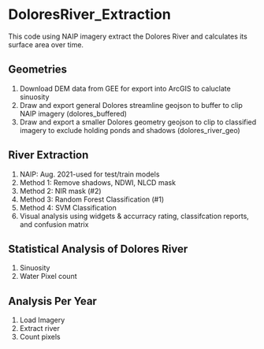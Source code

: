 # DoloresRiver_Extraction
This code using NAIP imagery extract the Dolores River and calculates its surface area over time. 

## Geometries
1. Download DEM data from GEE for export into ArcGIS to caluclate sinuosity
2. Draw and export general Dolores streamline geojson to buffer to clip NAIP imagery (dolores_buffered)
3. Draw and export a smaller Dolores geometry geojson to clip to classified imagery to exclude holding ponds and shadows (dolores_river_geo)

## River Extraction
1. NAIP: Aug. 2021-used for test/train models
2. Method 1: Remove shadows, NDWI, NLCD mask
3. Method 2: NIR mask (#2)
4. Method 3: Random Forest Classification (#1)
5. Method 4: SVM Classification
6. Visual analysis using widgets & accurracy rating, classifcation reports, and confusion matrix

## Statistical Analysis of Dolores River
1. Sinuosity
2. Water Pixel count

## Analysis Per Year
1. Load Imagery
2. Extract river
3. Count pixels
